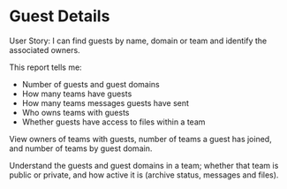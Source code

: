 # Guest Details

User Story: I can find guests by name, domain or team and identify the associated owners.

This report tells me:

- Number of guests and guest domains
- How many teams have guests
- How many teams messages guests have sent 
- Who owns teams with guests
- Whether guests have access to files within a team

View owners of teams with guests, number of teams a guest has joined, and number of teams by guest domain. 

Understand the guests and guest domains in a team; whether that team is public or private, and how active it is (archive status, messages and files). 
